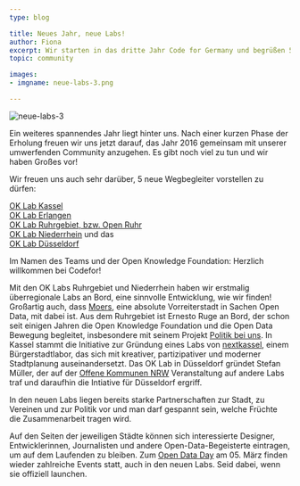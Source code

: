 ```yaml
---
type: blog

title: Neues Jahr, neue Labs!
author: Fiona
excerpt: Wir starten in das dritte Jahr Code for Germany und begrüßen 5 neue OK Labs!
topic: community

images:
- imgname: neue-labs-3.png

---
```

![neue-labs-3](/blog/neue-labs-3.png)

Ein weiteres spannendes Jahr liegt hinter uns. Nach einer kurzen Phase der Erholung freuen wir uns jetzt darauf, das Jahr 2016 gemeinsam mit unserer umwerfenden Community anzugehen. Es gibt noch viel zu tun und wir haben Großes vor!

Wir freuen uns auch sehr darüber, 5 neue Wegbegleiter vorstellen zu dürfen:<br>

[OK Lab Kassel][]<br>
[OK Lab Erlangen][]<br>
[OK Lab Ruhrgebiet, bzw. Open Ruhr][]<br>
[OK Lab Niederrhein][] und das <br>
[OK Lab Düsseldorf][]<br>

Im Namen des Teams und der Open Knowledge Foundation: Herzlich willkommen bei Codefor!

Mit den OK Labs Ruhrgebiet und Niederrhein haben wir erstmalig überregionale Labs an Bord, eine sinnvolle Entwicklung, wie wir finden! Großartig auch, dass [Moers][], eine absolute Vorreiterstadt in Sachen Open Data, mit dabei ist.
Aus dem Ruhrgebiet ist Ernesto Ruge an Bord, der schon seit einigen Jahren die Open Knowledge Foundation und die Open Data Bewegung begleitet, insbesondere mit seinem Projekt [Politik bei uns][].
In Kassel stammt die Initiative zur Gründung eines Labs von [nextkassel][], einem Bürgerstadtlabor, das sich mit kreativer, partizipativer und moderner Stadtplanung auseinandersetzt.
Das OK Lab in Düsseldorf gründet Stefan Müller, der auf der [Offene Kommunen NRW][] Veranstaltung auf andere Labs traf und daraufhin die Intiative für Düsseldorf ergriff.

In den neuen Labs liegen bereits starke Partnerschaften zur Stadt, zu Vereinen und zur Politik vor und man darf gespannt sein, welche Früchte die Zusammenarbeit tragen wird.

Auf den Seiten der jeweiligen Städte können sich interessierte Designer, Entwicklerinnen, Journalisten und andere Open-Data-Begeisterte eintragen, um auf dem Laufenden zu bleiben. Zum [Open Data Day][] am 05. März finden wieder zahlreiche Events statt, auch in den neuen Labs. Seid dabei, wenn sie offiziell launchen.


[OK Lab Kassel]: http://codefor.de/kassel
[OK Lab Erlangen]: http://codefor.de/erlangen
[OK Lab Ruhrgebiet, bzw. Open Ruhr]: http://codefor.de/ruhrgebiet
[OK Lab Niederrhein]: http://codefor.de/niederrhein
[OK Lab Düsseldorf]: http://codefor.de/duesseldorf
[Moers]: https://www.moers.de/de/rathaus/offene-daten-moers/
[Politik bei uns]: https://politik-bei-uns.de
[nextkassel]: http://www.nextkassel.de/ueber-nextkassel/
[Offene Kommunen NRW]: http://oknrw.de
[Open Data Day]: http://de.opendataday.org
